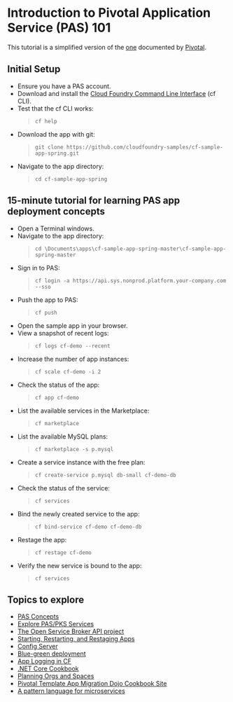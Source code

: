 # Introduction to Pivotal Application Service (PAS) 101

This tutorial is a simplified version of the [one](https://tanzu.vmware.com/tutorials/getting-started/introduction) documented by [Pivotal](https://tanzu.vmware.com/).

## Initial Setup
- Ensure you have a PAS account.
- Download and install the [Cloud Foundry Command Line Interface](https://github.com/cloudfoundry/cli#installers-and-compressed-binaries) (cf CLI).
- Test that the cf CLI works:
  > `cf help`
- Download the app with git:
  > `git clone https://github.com/cloudfoundry-samples/cf-sample-app-spring.git`
- Navigate to the app directory:
  > `cd cf-sample-app-spring`

## 15-minute tutorial for learning PAS app deployment concepts
- Open a Terminal windows.
- Navigate to the app directory:
  > `cd \Documents\apps\cf-sample-app-spring-master\cf-sample-app-spring-master`
- Sign in to PAS:
  > `cf login -a https://api.sys.nonprod.platform.your-company.com --sso`
- Push the app to PAS:
  > `cf push`
- Open the sample app in your browser.
- View a snapshot of recent logs:
  > `cf logs cf-demo --recent`
- Increase the number of app instances:
  > `cf scale cf-demo -i 2`
- Check the status of the app:
  > `cf app cf-demo`
- List the available services in the Marketplace:
  > `cf marketplace`
- List the available MySQL plans:
  > `cf marketplace -s p.mysql`
- Create a service instance with the free plan:
  > `cf create-service p.mysql db-small cf-demo-db`
- Check the status of the service:
  > `cf services`
- Bind the newly created service to the app:
  > `cf bind-service cf-demo cf-demo-db`
- Restage the app:
  > `cf restage cf-demo`
- Verify the new service is bound to the app:
  > `cf services`

## Topics to explore
- [PAS Concepts](https://docs.pivotal.io/platform/application-service/2-9/concepts/index.html)
- [Explore PAS/PKS Services](https://network.pivotal.io/)
- [The Open Service Broker API project](https://www.openservicebrokerapi.org/)
- [Starting, Restarting, and Restaging Apps](https://docs.run.pivotal.io/devguide/deploy-apps/start-restart-restage.html)
- [Config Server](https://docs.run.pivotal.io/spring-cloud-services/config-server/index.html)
- [Blue-green deployment](https://docs.pivotal.io/platform/application-service/2-9/devguide/deploy-apps/blue-green.html)
- [App Logging in CF](https://docs.cloudfoundry.org/devguide/deploy-apps/streaming-logs.html)
- [.NET Core Cookbook](https://dotnet-cookbook.cfapps.io/core/)
- [Planning Orgs and Spaces](https://docs.cloudfoundry.org/concepts/orgs-and-spaces.html)
- [Pivotal Template App Migration Dojo Cookbook Site](https://github.com/vmwarepivotallabs/modernization-cookbook-template)
- [A pattern language for microservices](https://microservices.io/patterns/index.html)
